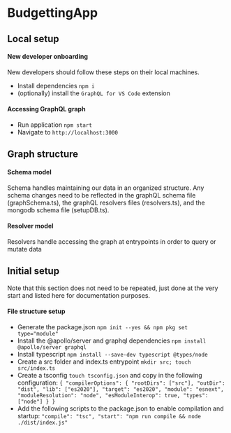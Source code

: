 # BudgettingApp

## Local setup

#### New developer onboarding
New developers should follow these steps on their local machines. 

 - Install dependencies `npm i`
 - (optionally) install the `GraphQL for VS Code` extension

#### Accessing GraphQL graph
 - Run application `npm start`
 - Navigate to `http://localhost:3000`

## Graph structure

#### Schema model
Schema handles maintaining our data in an organized structure.
Any schema changes need to be reflected in the graphQL schema file (graphSchema.ts), the graphQL resolvers files (resolvers.ts), and the mongodb schema file (setupDB.ts).

#### Resolver model
Resolvers handle accessing the graph at entrypoints in order to query or mutate data

## Initial setup
Note that this section does not need to be repeated, just done at the very start and listed here for documentation purposes.

#### File structure setup
 - Generate the package.json `npm init --yes && npm pkg set type="module"`
 - Install the @apollo/server and graphql dependencies `npm install @apollo/server graphql`
 - Install typescript `npm install --save-dev typescript @types/node`
 - Create a src folder and index.ts entrypoint `mkdir src; touch src/index.ts`
 - Create a tsconfig `touch tsconfig.json` and copy in the following configuration: `{
        "compilerOptions": {
            "rootDirs": ["src"],
            "outDir": "dist",
            "lib": ["es2020"],
            "target": "es2020",
            "module": "esnext",
            "moduleResolution": "node",
            "esModuleInterop": true,
            "types": ["node"]
        }
    }`
 - Add the following scripts to the package.json to enable compilation and startup: `"compile": "tsc", "start": "npm run compile && node ./dist/index.js"`